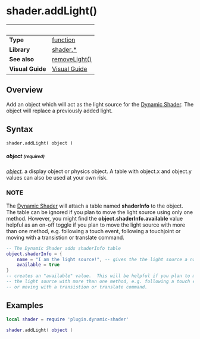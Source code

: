 # shader.addLight()

|                      | &nbsp; 
| -------------------- | ---------------------------------------------------------------
| __Type__             | [function](http://docs.coronalabs.com/api/type/Function.html)
| __Library__          | [shader.*](README.md)
| __See also__         | [removeLight()](removeLight.markdown)
| __Visual Guide__     | [Visual Guide](http://dynamicshader.com/)


## Overview

Add an object which will act as the light source for the [Dynamic Shader](README.md).  The object will replace a previously added light.


## Syntax

	shader.addLight( object )


##### object <small>(required)</small>
_[object]()._ a display object or physics object.  A table with object.x and object.y values can also be used at your own risk.

### NOTE
The [Dynamic Shader](README.md) will attach a table named __shaderInfo__ to the object.
The table can be ignored if you plan to move the light source using only one method. However, you might find the __object.shaderInfo.available__ value helpful as an on-off toggle if you plan to move the light source with more than one method, e.g. following a touch event, following a touchjoint or moving with a transistion or translate command.
``````lua
-- The Dynamic Shader adds shaderInfo table
object.shaderInfo = {
	name = "I am the light source!", -- gives the the light source a name and
	available = true
}
-- creates an "available" value.  This will be helpful if you plan to move
-- the light source with more than one method, e.g. following a touch event, following a touchjoint
-- or moving with a transistion or translate command.
``````

## Examples

``````lua
local shader = require 'plugin.dynamic-shader'

shader.addLight( object )
``````
